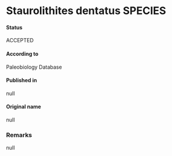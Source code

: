 Staurolithites dentatus SPECIES
=======

#### Status
ACCEPTED

#### According to
Paleobiology Database

#### Published in
null

#### Original name
null

### Remarks
null